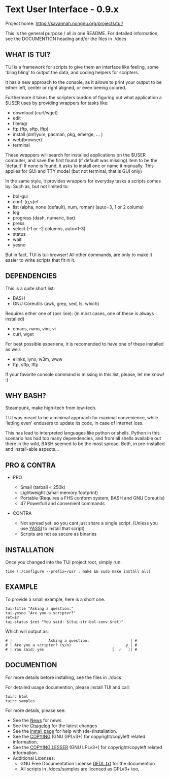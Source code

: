 Text User Interface - 0.9.x
===========================

Project home: 	https://savannah.nongnu.org/projects/tui/

This is the general purpose / all in one README.
For detailed information, see the DOCUMENTION heading and/or the files in ./docs


WHAT IS TUI?
------------

TUI is a framework for scripts to give them an interface like feeling,
some 'bling bling' to output the data, and coding helpers for scripters.

It has a new approach to the console, as it allows to print your output 
to be either left, center or right aligned, or even beeing colored.

Furthermore it takes the scripters burdon of figuring out what application
a $USER uses by providing wrappers for tasks like:
  
  * download (curl/wget)
  * edit
  * filemgr
  * ftp (ftp, sftp, lftp)
  * install (dnf/yum, pacman, pkg, emerge, ... )
  * web(browser)
  * terminal
  
These wrappers will search for installed applications on the $USER computer, 
and save the first found (if default was missing) item to be the 'default'
If none is found, it asks to install one or name it manually.
This applies for GUI and TTY mode! (but not terminal, that is GUI only)

In the same style, it provides wrappers for everyday tasks a scripts comes by:
Such as, but not limited to:
  
  * bol-gui
  * conf-{g,s}et
  * list (alpha, none (default), num, roman) (auto=3, 1 or 2 colums)
  * log
  * progress (dash, numeric, bar)
  * press
  * select (-1 or -2 columns, auto=1-3)
  * status
  * wait
  * yesno
  
But in fact, TUI is tui-browser!
All other commands, are only to make it easier to write scripts that fit in it.


DEPENDENCIES
------------

This is a quite short list:
  
  * BASH
  * GNU Coreutils (awk, grep, sed, ls, which)
  
Requires either one of (per line): (in most cases, one of these is always installed)
  
  * emacs, nano, vim, vi
  * curl, wget
  
For best possible experiene, it is recomended to have one of these installed as well.
  * elinks, lynx, w3m, www
  * ftp, sftp, lftp
  
If your favorite console command is missing in this list, 
please, let me know! :)


WHY BASH?
---------

  Steampunk, make high-tech from low-tech.
  
  TUI was meant to be a minimal approach for maximal convenience,
  while 'letting even' endusers to update its code, in case of internet loss.
  
  This has lead to interpreted languages like python or shells.
  Python in this scenario has had too many dependencies, and from all shells
  available out there in the wild, BASH seemed to be the most spread.
  Both, in pre-installed and install-able aspects...


PRO & CONTRA
------------

  * PRO
    * Small (tarball < 250k)
    * Lightweight (small memory footprint)
    * Portable (Requires a FHS conform system, BASH and GNU Coreutils)
    * 47 Powerfull and convenient commands
  
  * CONTRA
    * Not spread yet, so you cant just share a single script. (Unless you use [YASSI](./configure) to install that script)
    * Scripts are not as secure as binaries


INSTALLATION
------------

Once you changed into the TUI project root, simply run:
  
  	time (./configure --prefix=/usr ; make && sudo make install all)
  

EXAMPLE
-------

  To provide a small example, here is a short one.
  
  	tui-title "Asking a question:"
  	tui-yesno "Are you a scripter?"
  	ret=$?
  	tui-status $ret "You said: $(tui-str-bol-conv $ret)"
  
  Which will output as:
  
  	# |                Asking a question:                  | #
  	# | Are you a scripter? (y/n)                        y | #
	# | You said: yes                              [  ✓   ]| #
  
  
DOCUMENTION
-----------

For more details before installing, see the files in ./docs

For detailed usage documention, please install TUI and call:
  
  	tuirc html
  	tuirc samples
  
For more details, please see:
  * See the [News](docs/NEWS) for news
  * See the [Chagelog](ChangeLog) for the latest changes
  * See the [Install page](docs/INSTALL.md) for help with (de-)installation.
  * See the [COPYING](COPYING) (GNU GPLv3+) for copyright/copyleft related information.
  * See the [COPYING.LESSER](COPYING.LESSER) (GNU LPLv3+) for copyright/copyleft related information.
  * Additional Licenses:
      * GNU Free Documentation License [GFDL.txt](docs/GFDL.txt) for the documention
      * All scripts in ./docs/samples are licensed as GPLv3+ too, 

